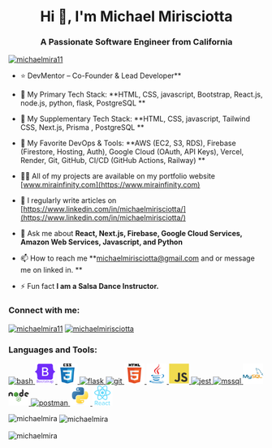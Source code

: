 <h1 align="center">Hi 👋, I'm Michael Mirisciotta</h1>
<h3 align="center">A Passionate Software Engineer from California</h3>

<p align="left"> <a href="https://twitter.com/michaelmira11" target="blank"><img src="https://img.shields.io/twitter/follow/michaelmira11?logo=twitter&style=for-the-badge" alt="michaelmira11" /></a> </p>

- ⭐️ DevMentor – Co-Founder & Lead Developer**

- 💎 My Primary Tech Stack: **HTML, CSS, javascript, Bootstrap, React.js, node.js, python, flask, PostgreSQL **
  
- 🌱 My Supplementary Tech Stack: **HTML, CSS, javascript, Tailwind CSS, Next.js, Prisma , PostgreSQL **
  
- 🌱 My Favorite DevOps & Tools: **AWS (EC2, S3, RDS), Firebase (Firestore, Hosting, Auth), Google Cloud (OAuth, API Keys), Vercel, Render, Git, GitHub, CI/CD (GitHub Actions, Railway) **

- 👨‍💻 All of my projects are available on my portfolio website [www.mirainfinity.com](https://www.mirainfinity.com)


- 📝 I regularly write articles on [https://www.linkedin.com/in/michaelmirisciotta/](https://www.linkedin.com/in/michaelmirisciotta/)

- 💬 Ask me about **React, Next.js, Firebase, Google Cloud Services, Amazon Web Services, Javascript, and Python**

- 📫 How to reach me **michaelmirisciotta@gmail.com and or message me on linked in. **

- ⚡ Fun fact **I am a Salsa Dance Instructor.**

<h3 align="left">Connect with me:</h3>
<p align="left">
<a href="https://twitter.com/michaelmira11" target="blank"><img align="center" src="https://raw.githubusercontent.com/rahuldkjain/github-profile-readme-generator/master/src/images/icons/Social/twitter.svg" alt="michaelmira11" height="30" width="40" /></a>
<a href="https://linkedin.com/in/michaelmirisciotta" target="blank"><img align="center" src="https://raw.githubusercontent.com/rahuldkjain/github-profile-readme-generator/master/src/images/icons/Social/linked-in-alt.svg" alt="michaelmirisciotta" height="30" width="40" /></a>
</p>

<h3 align="left">Languages and Tools:</h3>
<p align="left"> <a href="https://www.gnu.org/software/bash/" target="_blank" rel="noreferrer"> <img src="https://www.vectorlogo.zone/logos/gnu_bash/gnu_bash-icon.svg" alt="bash" width="40" height="40"/> </a> <a href="https://getbootstrap.com" target="_blank" rel="noreferrer"> <img src="https://raw.githubusercontent.com/devicons/devicon/master/icons/bootstrap/bootstrap-plain-wordmark.svg" alt="bootstrap" width="40" height="40"/> </a> <a href="https://www.w3schools.com/css/" target="_blank" rel="noreferrer"> <img src="https://raw.githubusercontent.com/devicons/devicon/master/icons/css3/css3-original-wordmark.svg" alt="css3" width="40" height="40"/> </a> <a href="https://flask.palletsprojects.com/" target="_blank" rel="noreferrer"> <img src="https://www.vectorlogo.zone/logos/pocoo_flask/pocoo_flask-icon.svg" alt="flask" width="40" height="40"/> </a> <a href="https://git-scm.com/" target="_blank" rel="noreferrer"> <img src="https://www.vectorlogo.zone/logos/git-scm/git-scm-icon.svg" alt="git" width="40" height="40"/> </a> <a href="https://www.w3.org/html/" target="_blank" rel="noreferrer"> <img src="https://raw.githubusercontent.com/devicons/devicon/master/icons/html5/html5-original-wordmark.svg" alt="html5" width="40" height="40"/> </a> <a href="https://www.java.com" target="_blank" rel="noreferrer"> <img src="https://raw.githubusercontent.com/devicons/devicon/master/icons/java/java-original.svg" alt="java" width="40" height="40"/> </a> <a href="https://developer.mozilla.org/en-US/docs/Web/JavaScript" target="_blank" rel="noreferrer"> <img src="https://raw.githubusercontent.com/devicons/devicon/master/icons/javascript/javascript-original.svg" alt="javascript" width="40" height="40"/> </a> <a href="https://jestjs.io" target="_blank" rel="noreferrer"> <img src="https://www.vectorlogo.zone/logos/jestjsio/jestjsio-icon.svg" alt="jest" width="40" height="40"/> </a> <a href="https://www.microsoft.com/en-us/sql-server" target="_blank" rel="noreferrer"> <img src="https://www.svgrepo.com/show/303229/microsoft-sql-server-logo.svg" alt="mssql" width="40" height="40"/> </a> <a href="https://www.mysql.com/" target="_blank" rel="noreferrer"> <img src="https://raw.githubusercontent.com/devicons/devicon/master/icons/mysql/mysql-original-wordmark.svg" alt="mysql" width="40" height="40"/> </a> <a href="https://nodejs.org" target="_blank" rel="noreferrer"> <img src="https://raw.githubusercontent.com/devicons/devicon/master/icons/nodejs/nodejs-original-wordmark.svg" alt="nodejs" width="40" height="40"/> </a> <a href="https://postman.com" target="_blank" rel="noreferrer"> <img src="https://www.vectorlogo.zone/logos/getpostman/getpostman-icon.svg" alt="postman" width="40" height="40"/> </a> <a href="https://www.python.org" target="_blank" rel="noreferrer"> <img src="https://raw.githubusercontent.com/devicons/devicon/master/icons/python/python-original.svg" alt="python" width="40" height="40"/> </a> <a href="https://reactjs.org/" target="_blank" rel="noreferrer"> <img src="https://raw.githubusercontent.com/devicons/devicon/master/icons/react/react-original-wordmark.svg" alt="react" width="40" height="40"/> </a> </p>

<p><img align="left" src="https://github-readme-stats.vercel.app/api/top-langs?username=michaelmira&show_icons=true&locale=en&layout=compact" alt="michaelmira" /></p>

<p>&nbsp;<img align="center" src="https://github-readme-stats.vercel.app/api?username=michaelmira&show_icons=true&locale=en" alt="michaelmira" /></p>

<p><img align="center" src="https://github-readme-streak-stats.herokuapp.com/?user=michaelmira&" alt="michaelmira" /></p>
